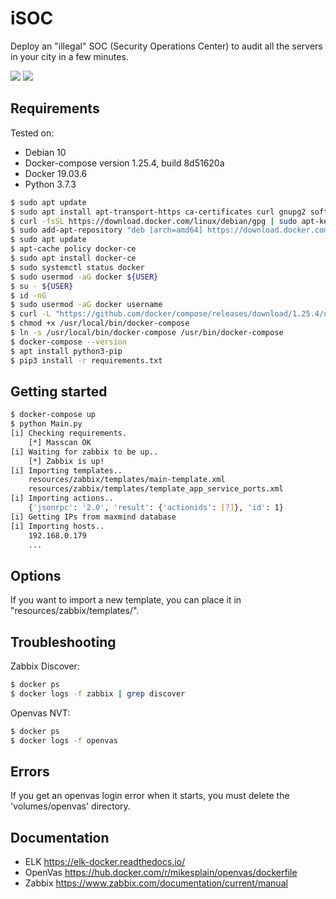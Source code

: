 # iSOC 

Deploy an "illegal" SOC (Security Operations Center) to audit all the servers in your city in a few minutes. 

[![](https://img.shields.io/badge/twitter-@alexfrancow-00aced?style=flat-square&logo=twitter&logoColor=white)](https://twitter.com/alexfrancow) [![](https://img.shields.io/badge/linkedin-@alexfrancow-0084b4?style=flat-square&logo=linkedin&logoColor=white)](https://www.linkedin.com/in/alexfrancow)

## Requirements

Tested on:
- Debian 10
- Docker-compose version 1.25.4, build 8d51620a
- Docker 19.03.6
- Python 3.7.3

```bash
$ sudo apt update
$ sudo apt install apt-transport-https ca-certificates curl gnupg2 software-properties-common
$ curl -fsSL https://download.docker.com/linux/debian/gpg | sudo apt-key add -
$ sudo add-apt-repository "deb [arch=amd64] https://download.docker.com/linux/debian $(lsb_release -cs) stable"
$ sudo apt update
$ apt-cache policy docker-ce
$ sudo apt install docker-ce
$ sudo systemctl status docker
$ sudo usermod -aG docker ${USER}
$ su - ${USER}
$ id -nG
$ sudo usermod -aG docker username
$ curl -L "https://github.com/docker/compose/releases/download/1.25.4/docker-compose-$(uname -s)-$(uname -m)" -o /usr/local/bin/docker-compose
$ chmod +x /usr/local/bin/docker-compose
$ ln -s /usr/local/bin/docker-compose /usr/bin/docker-compose
$ docker-compose --version
$ apt install python3-pip
$ pip3 install -r requirements.txt

```


## Getting started

```bash
$ docker-compose up
$ python Main.py
[i] Checking requirements.
    [*] Masscan OK
[i] Waiting for zabbix to be up..
    [*] Zabbix is up!
[i] Importing templates..
    resources/zabbix/templates/main-template.xml
    resources/zabbix/templates/template_app_service_ports.xml
[i] Importing actions..
    {'jsonrpc': '2.0', 'result': {'actionids': [7]}, 'id': 1}
[i] Getting IPs from maxmind database
[i] Importing hosts..
    192.168.0.179
    ...

```

## Options

If you want to import a new template, you can place it in "resources/zabbix/templates/".


## Troubleshooting

Zabbix Discover:

```bash
$ docker ps
$ docker logs -f zabbix | grep discover
```

Openvas NVT:

```bash
$ docker ps
$ docker logs -f openvas
```

## Errors

If you get an openvas login error when it starts, you must delete the 'volumes/openvas' directory.


## Documentation

- ELK https://elk-docker.readthedocs.io/
- OpenVas https://hub.docker.com/r/mikesplain/openvas/dockerfile
- Zabbix https://www.zabbix.com/documentation/current/manual
